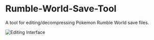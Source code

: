 # Rumble-World-Save-Tool
A tool for editing/decompressing Pokemon Rumble World save files.

![Editing Interface](http://i.imgur.com/VJBonT6.png)
